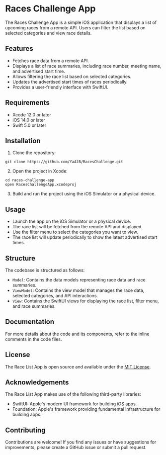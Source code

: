 # Races Challenge App

The Races Challenge App is a simple iOS application that displays a list of upcoming races from a remote API. Users can filter the list based on selected categories and view race details.

## Features

- Fetches race data from a remote API.
- Displays a list of race summaries, including race number, meeting name, and advertised start time.
- Allows filtering the race list based on selected categories.
- Updates the advertised start times of races periodically.
- Provides a user-friendly interface with SwiftUI.

## Requirements

- Xcode 12.0 or later
- iOS 14.0 or later
- Swift 5.0 or later

## Installation

1. Clone the repository:

```
git clone https://github.com/YaAlB/RacesChallenge.git
```

2. Open the project in Xcode:

```
cd races-challenge-app
open RacesChallengeApp.xcodeproj
```

3. Build and run the project using the iOS Simulator or a physical device.

## Usage

- Launch the app on the iOS Simulator or a physical device.
- The race list will be fetched from the remote API and displayed.
- Use the filter menu to select the categories you want to view.
- The race list will update periodically to show the latest advertised start times.

## Structure

The codebase is structured as follows:

- `Model`: Contains the data models representing race data and race summaries.
- `ViewModel`: Contains the view model that manages the race data, selected categories, and API interactions.
- `View`: Contains the SwiftUI views for displaying the race list, filter menu, and race summaries.

## Documentation

For more details about the code and its components, refer to the inline comments in the code files.

## License

The Race List App is open source and available under the [MIT License](LICENSE).

## Acknowledgements

The Race List App makes use of the following third-party libraries:

- SwiftUI: Apple's modern UI framework for building iOS apps.
- Foundation: Apple's framework providing fundamental infrastructure for building apps.

## Contributing

Contributions are welcome! If you find any issues or have suggestions for improvements, please create a GitHub issue or submit a pull request.
